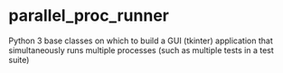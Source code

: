 # parallel_proc_runner
Python 3 base classes on which to build a GUI (tkinter) application that simultaneously runs multiple processes (such as multiple tests in a test suite)
